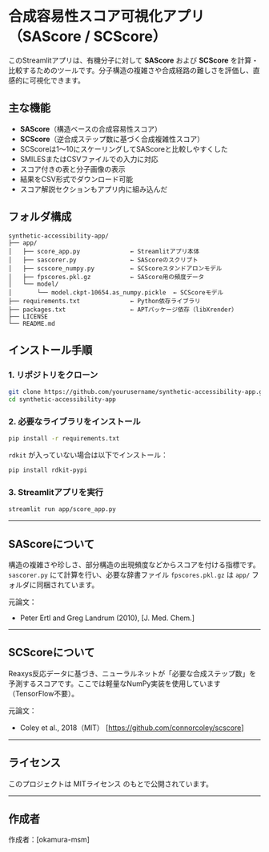 # 合成容易性スコア可視化アプリ（SAScore / SCScore）

このStreamlitアプリは、有機分子に対して **SAScore** および **SCScore** を計算・比較するためのツールです。分子構造の複雑さや合成経路の難しさを評価し、直感的に可視化できます。

## 主な機能

- **SAScore**（構造ベースの合成容易性スコア）
- **SCScore**（逆合成ステップ数に基づく合成複雑性スコア）
- SCScoreは1〜10にスケーリングしてSAScoreと比較しやすくした
- SMILESまたはCSVファイルでの入力に対応
- スコア付きの表と分子画像の表示
- 結果をCSV形式でダウンロード可能
- スコア解説セクションもアプリ内に組み込んだ

## フォルダ構成

```
synthetic-accessibility-app/
├── app/
│   ├── score_app.py              ← Streamlitアプリ本体
│   ├── sascorer.py               ← SAScoreのスクリプト
│   ├── scscore_numpy.py          ← SCScoreスタンドアロンモデル
│   ├── fpscores.pkl.gz           ← SAScore用の頻度データ
│   └── model/
│       └── model.ckpt-10654.as_numpy.pickle  ← SCScoreモデル
├── requirements.txt              ← Python依存ライブラリ
├── packages.txt                  ← APTパッケージ依存（libXrender）
├── LICENSE
└── README.md
```

## インストール手順

### 1. リポジトリをクローン
```bash
git clone https://github.com/yourusername/synthetic-accessibility-app.git
cd synthetic-accessibility-app
```

### 2. 必要なライブラリをインストール
```bash
pip install -r requirements.txt
```

`rdkit` が入っていない場合は以下でインストール：
```bash
pip install rdkit-pypi
```

### 3. Streamlitアプリを実行
```bash
streamlit run app/score_app.py
```

---

## SAScoreについて

構造の複雑さや珍しさ、部分構造の出現頻度などからスコアを付ける指標です。  
`sascorer.py` にて計算を行い、必要な辞書ファイル `fpscores.pkl.gz` は `app/` フォルダに同梱されています。

元論文：
- Peter Ertl and Greg Landrum (2010), [J. Med. Chem.]

---

## SCScoreについて

Reaxys反応データに基づき、ニューラルネットが「必要な合成ステップ数」を予測するスコアです。ここでは軽量なNumPy実装を使用しています（TensorFlow不要）。

元論文：
- Coley et al., 2018（MIT） [https://github.com/connorcoley/scscore]

---

## ライセンス

このプロジェクトは MITライセンス のもとで公開されています。

---

## 作成者

作成者：[okamura-msm]

